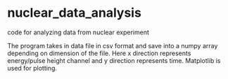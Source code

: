 # nuclear_data_analysis
code for analyzing data from nuclear experiment

The program takes in data file in csv format and save into a numpy array depending on dimension of the file.
Here x direction represents energy/pulse height channel and y direction represents time.
Matplotlib is used for plotting.
